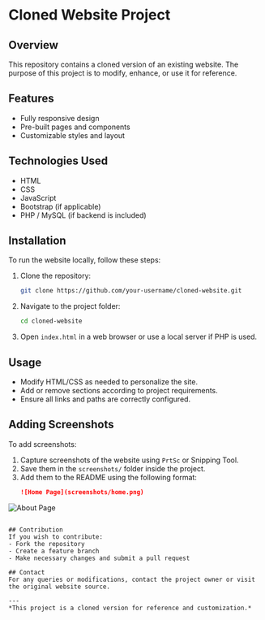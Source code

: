 # Cloned Website Project

## Overview
This repository contains a cloned version of an existing website. The purpose of this project is to modify, enhance, or use it for reference.

## Features
- Fully responsive design
- Pre-built pages and components
- Customizable styles and layout

## Technologies Used
- HTML
- CSS
- JavaScript
- Bootstrap (if applicable)
- PHP / MySQL (if backend is included)

## Installation
To run the website locally, follow these steps:

1. Clone the repository:
   ```sh
   git clone https://github.com/your-username/cloned-website.git
   ```
2. Navigate to the project folder:
   ```sh
   cd cloned-website
   ```
3. Open `index.html` in a web browser or use a local server if PHP is used.

## Usage
- Modify HTML/CSS as needed to personalize the site.
- Add or remove sections according to project requirements.
- Ensure all links and paths are correctly configured.

## Adding Screenshots
To add screenshots:
1. Capture screenshots of the website using `PrtSc` or Snipping Tool.
2. Save them in the `screenshots/` folder inside the project.
3. Add them to the README using the following format:
   ```md
   ![Home Page](screenshots/home.png)
![About Page](screenshots/page2.png)

   ```

## Contribution
If you wish to contribute:
- Fork the repository
- Create a feature branch
- Make necessary changes and submit a pull request

## Contact
For any queries or modifications, contact the project owner or visit the original website source.

---
*This project is a cloned version for reference and customization.*

